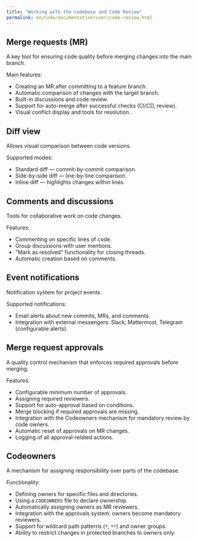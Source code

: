 ```yaml
---
title: "Working with the codebase and Code Review"
permalink: en/code/documentation/user/code-review.html
---
```


## Merge requests (MR)

A key tool for ensuring code quality before merging changes into the main branch.

Main features:

- Creating an MR after committing to a feature branch.
- Automatic comparison of changes with the target branch.
- Built-in discussions and code review.
- Support for auto-merge after successful checks (CI/CD, review).
- Visual conflict display and tools for resolution.

## Diff view

Allows visual comparison between code versions.

Supported modes:

- Standard diff — commit-by-commit comparison.
- Side-by-side diff — line-by-line comparison.
- Inline diff — highlights changes within lines.

## Comments and discussions

Tools for collaborative work on code changes.

Features:

- Commenting on specific lines of code.
- Group discussions with user mentions.
- "Mark as resolved" functionality for closing threads.
- Automatic creation based on comments.

## Event notifications

Notification system for project events.

Supported notifications:

- Email alerts about new commits, MRs, and comments.
- Integration with external messengers: Slack, Mattermost, Telegram (configurable alerts).

## Merge request approvals

A quality control mechanism that enforces required approvals before merging.

Features:

- Configurable minimum number of approvals.
- Assigning required reviewers.
- Support for auto-approval based on conditions.
- Merge blocking if required approvals are missing.
- Integration with the Codeowners mechanism for mandatory review by code owners.
- Automatic reset of approvals on MR changes.
- Logging of all approval-related actions.

## Codeowners

A mechanism for assigning responsibility over parts of the codebase.

Functionality:

- Defining owners for specific files and directories.
- Using a `CODEOWNERS` file to declare ownership.
- Automatically assigning owners as MR reviewers.
- Integration with the approvals system: owners become mandatory reviewers.
- Support for wildcard path patterns (`*`, `**`) and owner groups.
- Ability to restrict changes in protected branches to owners only.

